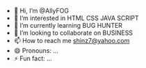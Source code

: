 - 👋 Hi, I’m @AllyFOG
- 👀 I’m interested in HTML CSS JAVA SCRIPT
- 🌱 I’m currently learning BUG HUNTER
- 💞️ I’m looking to collaborate on BUSINESS
- 📫 How to reach me shinz7@yahoo.com
- 😄 Pronouns: ...
- ⚡ Fun fact: ...

<!---
AllyFOG/AllyFOG is a ✨ special ✨ repository because its `README.md` (this file) appears on your GitHub profile.
You can click the Preview link to take a look at your changes.
--->

